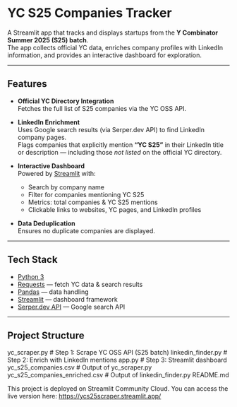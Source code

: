 # YC S25 Companies Tracker

A Streamlit app that tracks and displays startups from the **Y Combinator Summer 2025 (S25) batch**.  
The app collects official YC data, enriches company profiles with LinkedIn information, and provides an interactive dashboard for exploration.

---

## Features

- **Official YC Directory Integration**  
  Fetches the full list of S25 companies via the YC OSS API.

- **LinkedIn Enrichment**  
  Uses Google search results (via Serper.dev API) to find LinkedIn company pages.  
  Flags companies that explicitly mention **“YC S25”** in their LinkedIn title or description — including those *not listed* on the official YC directory.

- **Interactive Dashboard**  
  Powered by [Streamlit](https://streamlit.io) with:
  - Search by company name  
  - Filter for companies mentioning YC S25  
  - Metrics: total companies & YC S25 mentions  
  - Clickable links to websites, YC pages, and LinkedIn profiles  

- **Data Deduplication**  
  Ensures no duplicate companies are displayed.

---

## Tech Stack

- [Python 3](https://www.python.org/)  
- [Requests](https://docs.python-requests.org/) — fetch YC data & search results  
- [Pandas](https://pandas.pydata.org/) — data handling  
- [Streamlit](https://streamlit.io/) — dashboard framework  
- [Serper.dev API](https://serper.dev/) — Google search API  

---

## Project Structure

yc_scraper.py # Step 1: Scrape YC OSS API (S25 batch)
linkedin_finder.py # Step 2: Enrich with LinkedIn mentions
app.py # Step 3: Streamlit dashboard
yc_s25_companies.csv # Output of yc_scraper.py
yc_s25_companies_enriched.csv # Output of linkedin_finder.py
README.md

This project is deployed on Streamlit Community Cloud.
You can access the live version here:
https://ycs25scraper.streamlit.app/

